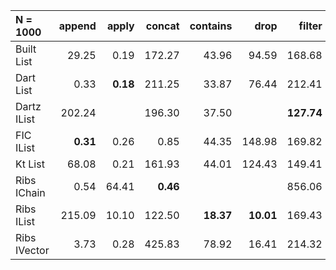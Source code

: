 | N = 1000 | append | apply | concat | contains | drop | filter | fold | head | init | map | prepend | reverse | tail | take | update |
| :--- | ---: | ---: | ---: | ---: | ---: | ---: | ---: | ---: | ---: | ---: | ---: | ---: | ---: | ---: | ---: |
| Built List | 29.25 | 0.19 | 172.27 | 43.96 | 94.59 | 168.68 | 94.00 | 0.20 | 189.56 | 229.45 | 72.94 | 217.28 | 188.60 | 95.15 | 29.17 |
| Dart List | 0.33 | **0.18** | 211.25 | 33.87 | 76.44 | 212.41 | 67.73 | 0.19 |   | 208.72 | 0.33 | 201.61 | 152.15 | 75.34 | **0.21** |
| Dartz IList | 202.24 |   | 196.30 | 37.50 |   | **127.74** | **44.63** |   |   | **136.28** | **0.14** | 88.66 | 0.29 |   |   |
| FIC IList | **0.31** | 0.26 | 0.85 | 44.35 | 148.98 | 169.82 | 93.85 | 0.20 | 317.72 | 244.59 | 72.49 | 440.67 | 304.35 | 156.64 | 35.32 |
| Kt List | 68.08 | 0.21 | 161.93 | 44.01 | 124.43 | 149.41 | 92.12 | 0.22 | 219.91 | 173.14 |   | 95.24 | 164.45 | 110.22 |   |
| Ribs IChain | 0.54 | 64.41 | **0.46** |   |   | 856.06 | 111.01 | 0.35 | 502.56 | 142.32 | 0.58 | 87.08 | 24.81 |   |   |
| Ribs IList | 215.09 | 10.10 | 122.50 | **18.37** | **10.01** | 169.43 | 68.19 | **0.14** | 409.14 | 141.45 | 0.14 | **86.81** | **0.05** | 61.81 | 123.63 |
| Ribs IVector | 3.73 | 0.28 | 425.83 | 78.92 | 16.41 | 214.32 | 146.48 | 0.65 | **1.83** | 166.29 | 0.68 | 482.82 | 5.94 | **18.93** | 325.78 |
